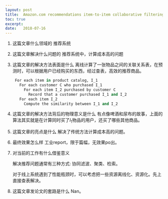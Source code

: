 ```yaml
---
layout: post
title:  Amazon.com recommendations item-to-item collaborative filtering
toc: true 
excerpt: 
date:   2018-07-16
---
```


1. 这篇文章什么领域的
   推荐系统

2. 这篇文章解决什么问题的
   推荐系统中，计算成本高的问题

3. 这篇文章的解决方法表面是什么
   离线计算了一张物品之间的关联关系表，在预测时，可以根据用户已经购买的东西，经过查表，高效的推荐商品。
   ```python
    For each item in product catalog, I_1
      For each customer C who purchased I_1
        For each item I_2 purchased by customer C
          Record that a customer purchased I_1 and I_2
      For each item I_2
        Compute the similarity between I_1 and I_2
   ```

4. 这篇文章的解决方法背后的物理意义是什么
   有点像啤酒和尿布的故事，上面的算法其实就是在计算同时买了$I_1$物品的用户，还买了哪些其他商品。

5. 这篇文章的亮点是什么
   解决了传统方法计算成本高的问题。

6. 最终效果怎么样
   工业report，限于篇幅，无效果po出。

7. 对当前的工作有什么借鉴意义

   解决推荐问题通常有三种方式: 协同滤波、聚类、检索。

   对于线上系统遇到了性能瓶颈时，可以考虑把一些资源离线化、资源化。先上直接查表解决。

8. 这篇文章发论文的套路是什么
   Nan。







